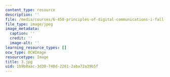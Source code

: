 ```yaml
---
content_type: resource
description: ''
file: /media/courses/6-450-principles-of-digital-communications-i-fall-2006/1b9b8aac3d30748d22612aba72a39b5f_3.jpg
file_type: image/jpeg
image_metadata:
  caption: ''
  credit: ''
  image-alt: ''
learning_resource_types: []
ocw_type: OCWImage
resourcetype: Image
title: 3.jpg
uid: 1b9b8aac-3d30-748d-2261-2aba72a39b5f
---
```

